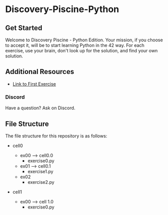 # Discovery-Piscine-Python


## Get Started
Welcome to Discovery Piscine - Python Edition. Your mission, if you choose to accept it, will be to start learning Python in the 42 way. For each exercise, use your brain, don't look up for the solution, and find your own solution.

## Additional Resources
- [Link to First Exercise](https://projects.intra.42.fr/projects/cellule0-0-python)

### Discord
Have a question? Ask on Discord.

## File Structure
The file structure for this repository is as follows:

- cell0
  - ex00 --> cell0.0
    - exercise0.py
  - ex01 --> cell0.1
    - exercise1.py
  - ex02
    - exercise2.py

- cell1
  - ex00 --> cell 1.0
    - exercise0.py
